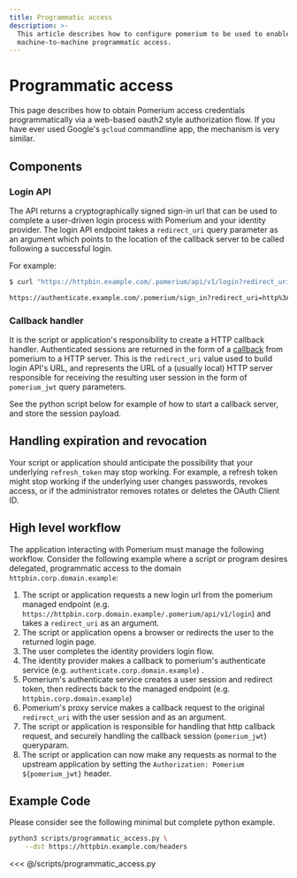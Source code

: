 ```yaml
---
title: Programmatic access
description: >-
  This article describes how to configure pomerium to be used to enable
  machine-to-machine programmatic access.
---
```


# Programmatic access

This page describes how to obtain Pomerium access credentials programmatically via a web-based oauth2 style authorization flow. If you have ever used Google's `gcloud` commandline app, the mechanism is very similar.

## Components

### Login API

The API returns a cryptographically signed sign-in url that can be used to complete a user-driven login process with Pomerium and your identity provider. The login API endpoint takes a `redirect_uri` query parameter as an argument which points to the location of the callback server to be called following a successful login.

For example:

```bash
$ curl "https://httpbin.example.com/.pomerium/api/v1/login?redirect_uri=http://localhost:8000"

https://authenticate.example.com/.pomerium/sign_in?redirect_uri=http%3A%2F%2Flocalhost%3Fpomerium_callback_uri%3Dhttps%253A%252F%252Fhttpbin.corp.example%252F.pomerium%252Fapi%252Fv1%252Flogin%253Fredirect_uri%253Dhttp%253A%252F%252Flocalhost&sig=hsLuzJctmgsN4kbMeQL16fe_FahjDBEcX0_kPYfg8bs%3D&ts=1573262981
```

### Callback handler

It is the script or application's responsibility to create a HTTP callback handler. Authenticated sessions are returned in the form of a [callback](https://developer.okta.com/docs/concepts/auth-overview/#what-kind-of-client-are-you-building) from pomerium to a HTTP server. This is the `redirect_uri` value used to build login API's URL, and represents the URL of a (usually local) HTTP server responsible for receiving the resulting user session in the form of `pomerium_jwt` query parameters.

See the python script below for example of how to start a callback server, and store the session payload.

## Handling expiration and revocation

Your script or application should anticipate the possibility that your underlying  `refresh_token` may stop working. For example, a refresh token might stop working if the underlying user changes passwords, revokes access, or if the administrator removes rotates or deletes the OAuth Client ID.

## High level workflow

The application interacting with Pomerium must manage the following workflow. Consider the following example where a script or program desires delegated, programmatic access to the domain `httpbin.corp.domain.example`:

1. The script or application requests a new login url from the pomerium managed endpoint (e.g. `https://httpbin.corp.domain.example/.pomerium/api/v1/login`) and takes a `redirect_uri` as an argument.
1. The script or application opens a browser or redirects the user to the returned login page.
1. The user completes the identity providers login flow.
1. The identity provider makes a callback to pomerium's authenticate service (e.g. `authenticate.corp.domain.example`) .
1. Pomerium's authenticate service creates a user session and redirect token, then redirects back to the managed endpoint (e.g. `httpbin.corp.domain.example`)
1. Pomerium's proxy service makes a callback request to the original `redirect_uri` with the user session and as an argument.
1. The script or application is responsible for handling that http callback request, and securely handling the callback session (`pomerium_jwt`) queryparam.
1. The script or application can now make any requests as normal to the upstream application by setting the `Authorization: Pomerium ${pomerium_jwt}` header.

## Example Code

Please consider see the following minimal but complete python example.

```bash
python3 scripts/programmatic_access.py \
	--dst https://httpbin.example.com/headers
```

<<< @/scripts/programmatic_access.py

[authorization bearer token]: https://developers.google.com/gmail/markup/actions/verifying-bearer-tokens
[identity provider]: ../identity-providers/readme.md
[proof key for code exchange]: https://tools.ietf.org/html/rfc7636
